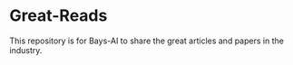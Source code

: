 # Great-Reads

This repository is for Bays-AI to share the great articles and papers in the industry.
